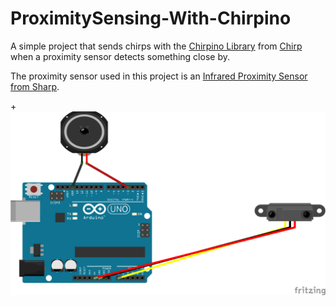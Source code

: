 # ProximitySensing-With-Chirpino

A simple project that sends chirps with the [Chirpino Library](https://github.com/chirp/chirpino) from [Chirp](http://chirp.io/) when a proximity sensor detects something close by. 

The proximity sensor used in this project is an [Infrared Proximity Sensor from Sharp](https://www.sparkfun.com/products/242). 

+![Alt Text](https://github.com/narner/ProximitySensing-With-Chirpino/raw/master/ProximityChirp-Schematic.png)
